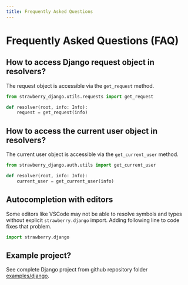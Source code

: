 ```yaml
---
title: Frequently Asked Questions
---
```


# Frequently Asked Questions (FAQ)

## How to access Django request object in resolvers?

The request object is accessible via the `get_request` method.

```python
from strawberry_django.utils.requests import get_request

def resolver(root, info: Info):
    request = get_request(info)
```

## How to access the current user object in resolvers?

The current user object is accessible via the `get_current_user` method.

```python
from strawberry_django.auth.utils import get_current_user

def resolver(root, info: Info):
    current_user = get_current_user(info)
```

## Autocompletion with editors

Some editors like VSCode may not be able to resolve symbols and types without explicit `strawberry.django` import. Adding following line to code fixes that problem.

```python
import strawberry.django
```

## Example project?

See complete Django project from github repository folder [examples/django](https://github.com/strawberry-graphql/strawberry-django/tree/main/examples/django).
